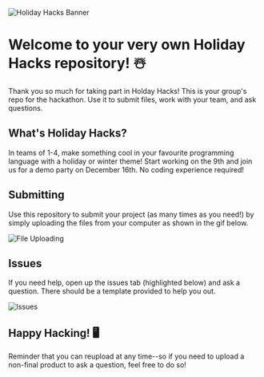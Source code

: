 ![Holiday Hacks Banner](https://i.imgur.com/z6SoHpn.png)
# Welcome to your very own Holiday Hacks repository! ☃️
Thank you so much for taking part in Holday Hacks! This is your group's repo for the hackathon. Use it to submit files, work with your team, and ask questions.

## What's Holiday Hacks?
In teams of 1-4, make something cool in your favourite programming language with a holiday or winter theme! Start working on the 9th and join us for a demo party on December 16th.  No coding experience required! 

## Submitting

Use this repository to submit your project (as many times as you need!) by simply uploading the files from your computer as shown in the gif below.

![File Uploading](https://github.blog/wp-content/uploads/2016/02/a888b59e-d004-11e5-80a6-e9f32f17c4d5.gif?resize=2640%2C1594)

## Issues

If you need help, open up the issues tab (highlighted below) and ask a question. There should be a template provided to help you out.

![Issues](https://www.stevejgordon.co.uk/wp-content/uploads/2018/01/GitHubIssueTab.png)

## Happy Hacking! 🖥
Reminder that you can reupload at any time--so if you need to upload a non-final product to ask a question, feel free to do so!

